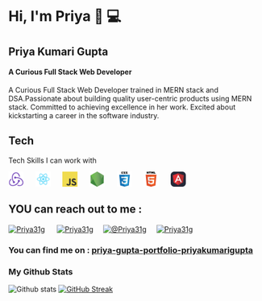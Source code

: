 # Hi, I'm Priya 👋  💻

## Priya  Kumari Gupta
#### A Curious  Full Stack Web Developer 



A  Curious Full Stack Web Developer trained in MERN stack and DSA.Passionate about building quality user-centric products using MERN stack. Committed to achieving excellence in her work. Excited about kickstarting a career in the software industry.

## Tech

Tech Skills I can work with 

<img src="https://raw.githubusercontent.com/github/explore/80688e429a7d4ef2fca1e82350fe8e3517d3494d/topics/redux/redux.png" width="30" height="30" /> &nbsp;&nbsp;&nbsp;&nbsp;
<img src="https://raw.githubusercontent.com/github/explore/80688e429a7d4ef2fca1e82350fe8e3517d3494d/topics/react/react.png" width="30" height="30" />  &nbsp;&nbsp;&nbsp;&nbsp;
<img src="https://raw.githubusercontent.com/github/explore/80688e429a7d4ef2fca1e82350fe8e3517d3494d/topics/javascript/javascript.png" width="30" height="30" /> &nbsp;&nbsp;&nbsp;&nbsp;
<img src="https://raw.githubusercontent.com/github/explore/80688e429a7d4ef2fca1e82350fe8e3517d3494d/topics/nodejs/nodejs.png" width="30" height="30" /> &nbsp;&nbsp;&nbsp;&nbsp;
<img src="https://raw.githubusercontent.com/github/explore/80688e429a7d4ef2fca1e82350fe8e3517d3494d/topics/css/css.png" width="30" height="30" /> &nbsp;&nbsp;&nbsp;&nbsp;
<img src="https://raw.githubusercontent.com/github/explore/80688e429a7d4ef2fca1e82350fe8e3517d3494d/topics/html/html.png" width="30" height="30" /> &nbsp;&nbsp;&nbsp;&nbsp;
<img src="https://github.com/tandpfun/skill-icons/blob/main/icons/Angular-Dark.svg" width="30" height="30" /> &nbsp;&nbsp;&nbsp;&nbsp;

 ## YOU can reach out to me  :
 
<p align="left">
 <a href="mailto:priyakumarikumarigupta790@gmail.com" target="blank"><img align="center" src="https://cdn-icons-png.flaticon.com/512/732/732200.png" alt="Priya31g" height="30" width="30" /></a> &nbsp;&nbsp;&nbsp;&nbsp;
<a href="https://www.linkedin.com/in/priya-kumari-gupta/" target="blank"><img align="center" src="https://cdn-icons-png.flaticon.com/512/1384/1384072.png" alt="Priya31g" height="30" width="30" /></a>&nbsp;&nbsp;&nbsp;&nbsp;
  <a href="https://twitter.com/Priya31g" target="blank"><img align="center" src="https://cdn-icons-png.flaticon.com/512/145/145812.png" alt="@Priya31g" height="30" width="30" /></a>&nbsp;&nbsp;&nbsp;&nbsp;
  <a href="https://github.com/Priya31g" target="blank"><img align="center" src="https://cdn-icons-png.flaticon.com/512/919/919847.png" alt="Priya31g" height="30" width="30" /></a>

</p>

### You can find me on : [priya-gupta-portfolio-priyakumarigupta](https://priya-gupta-portfolio-priyakumarigupta.vercel.app/) 

### My Github Stats
![Github stats](https://github-readme-stats.vercel.app/api?username=Priya31Gupta&show_icons=true&locale=en)
[![GitHub Streak](https://github-readme-streak-stats.herokuapp.com/?user=Priya31Gupta)](https://git.io/streak-stats)
